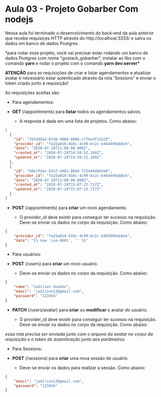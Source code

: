 # Aula 03 - Projeto Gobarber Com nodejs

Nessa aula foi terminado o desenvolvimento do back-end da aula anterior que recebe requisiçes HTTP através do http://localhost:3333/ e salva os dados em banco de dados Postgres.

\*para rodar esse projeto, você vai precisar estar rodando um banco de dados Postgres com nome "gostack_gobarber", instalar as libs com o comando **yarn** e rodar o projeto com o comando **yarn dev:server\***

**ATENÇÃO** para as requisições de criar e listar agendamentos e atualizar avatar é necessário estar autenticado através da rota 'Sessions" e enviar o token criado junto à requisição!

As requisições aceitas são:

- Para agendamentos:

* **GET** (/appointments) para **listar** todos os agendamentos salvos.

  - A resposta é dada em uma lista de projetos. Como abaixo:

```JSON
[
  {
    "id": "355ddda2-67d8-4088-868b-cffbedf11b29",
    "provider_id": "fa25a010-016c-4c99-bc2c-b444499ab8e4",
    "date": "2020-07-28T11:00:00.000Z",
    "created_at": "2020-07-28T14:58:52.269Z",
    "updated_at": "2020-07-28T14:58:52.269Z"
  },
  {
    "id": "90e1fdac-b3a7-4481-80d4-7254444bb5e0",
    "provider_id": "fa25a010-016c-4c99-bc2c-b464449ab8e4",
    "date": "2020-07-28T12:00:00.000Z",
    "created_at": "2020-07-28T15:07:22.717Z",
    "updated_at": "2020-07-28T15:07:22.717Z"
  }
]
```

- **POST** (/appointments) para **criar** um novo agendamento.

  - O provider_id deve existir para conseguir ter sucesso na requisição. Deve-se enviar os dados no corpo da requisição. Como abaixo:

```JSON
{
	"provider_id": "fa25a010-016c-4c99-bc2c-b465999ab8e4",
	"date": "{% now 'iso-8601', '' %}"
}
```

- Para usuários:

* **POST** (/users) para **criar** um novo usuário.

  - Deve-se enviar os dados no corpo da requisição. Como abaixo:

```JSON
{
	"name": "Jadilson Guedes",
	"email": "jadilson12@gmail.com",
	"password": "123456"
}
```

- **PATCH** (/users/avatar) para **criar** ou **modificar** o avatar do usuário.

  - O provider_id deve existir para conseguir ter sucesso na requisição. Deve-se enviar os dados no corpo da requisição. Como abaixo:

_essa rota precisa ser enviada junto com o arquivo do avatar no corpo da requisição e o token de autenticação junto aos parâmetros_

- Para Sessions:

* **POST** (/sessions) para **criar** uma nova sessão de usuário.

  - Deve-se enviar os dados para realizar a sessão. Como abaixo:

```JSON
{
	"email": "jadilson12@gmail.com",
	"password": "123456"
}
```
